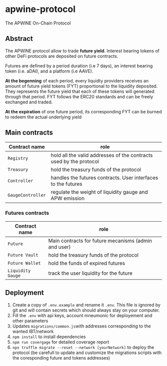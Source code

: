 # apwine-protocol
The APWINE On-Chain Protocol

## Abstract
The APWINE protocol allow to trade **future yield**. Interest bearing tokens of other DeFi protocols are deposited on future contracts. 

Futures are defined by a period duration (i.e 7 days), an interest bearing token (i.e. aDAI), and a platform (i.e AAVE).

**At the begenning** of each period, every liquidty providers receives an amount of future yield tokens (FYT) proportional to the liquidity deposited. They represents the future yield that each of these tokens will generated through that period. FYT follows the ERC20 standards and can be freely exchanged and traded.

**At the expiration** of one future period, its corresponding FYT can be burned to redeem the actual underlying yield

## Main contracts
Contract name | role
------------ | -------------
`Registry`| hold all the valid addresses of the contracts used by the protocol
`Treasury` | hold the treasury funds of the protocol
`Controller` | handles the futures contracts. User interfaces to the futures
`GaugeController` | regulate the weight of liquidity gauge and APW emission

### Futures contracts
Contract name | role
------------ | -------------
`Future` | Main contracts for future mecanisms (admin and user)
`Future Vault` | hold the treasury funds of the protocol
`Future Wallet` | hold the funds of expired futures
`Liquidity Gauge` | track the user liquidity for the future


## Deployment

1. Create a copy of `.env.example` and rename it `.env`. This file is ignored by git and will contain secrets which should always stay on your computer.
2. Fill the `.env` with api keys, account mneumonic for deployement and other parameters
3. Updates `migrations/common.js`with addresses corresponding to the wanted IBT/network
4. `npm install` to install dependencies
6. `npm run covergage` for detailed coverage report
5. `npx truffle migrate --reset --network [yourNetwork]` to deploy the protocol (be carefull to update and customize the migrations scripts with the coresponding future and tokens addresses)


